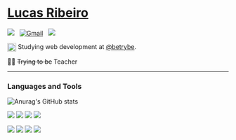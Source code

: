 
# [Lucas Ribeiro](lucasrb04.github.io)

 <a href="https://www.linkedin.com/in/lucasrb04/"><img src="https://img.shields.io/badge/linkedin%20-%230077B5.svg?&style=flat&logo=linkedin&logoColor=white"/></a> &nbsp;
  <a href="mailto:lucasrb04@gmail.com"><img alt="Gmail" src="https://img.shields.io/badge/Gmail-D14836?style=flat&logo=gmail&logoColor=white" /></a> &nbsp;
  <a href="https://instagram.com/lucasrb04"><img src="https://img.shields.io/badge/-@lucasbr04_-E4405F?style=flat&logo=Instagram&logoColor=white"/></a> &nbsp;

  <img align="center" alt="trybe" src="https://avatars2.githubusercontent.com/u/55410300?s=200&v=4" alt="trybe" width="20"/> Studying web development at [@betrybe](https://www.betrybe.com/).
  
  :teacher: <strike>Trying to be</strike> Teacher
   

  ---
  
  ### Languages and Tools
  
  ![Anurag's GitHub stats](https://github-readme-stats.vercel.app/api?username=lucasrb04&hide=stars,issues&theme=dracula)
  
![](https://img.shields.io/badge/Git-F05032?style=for-the-badge&logo=git&logoColor=white)
![](https://img.shields.io/badge/HTML5-E34F26?style=for-the-badge&logo=html5&logoColor=white)
![](https://img.shields.io/badge/CSS-239120?&style=for-the-badge&logo=css3&logoColor=white)
![](https://img.shields.io/badge/JavaScript-F7DF1E?style=for-the-badge&logo=javascript&logoColor=black)


![](https://img.shields.io/badge/React-20232A?style=for-the-badge&logo=react&logoColor=61DAFB)
![](https://img.shields.io/badge/Flutter-02569B?style=for-the-badge&logo=flutter&logoColor=white)
![](https://img.shields.io/badge/Redux-593D88?style=for-the-badge&logo=redux&logoColor=white)
![](	https://img.shields.io/badge/Node.js-339933?style=for-the-badge&logo=nodedotjs&logoColor=white)
  



